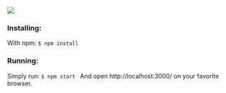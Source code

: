 ![](https://github.com/dorlevi121/Restaurant-management-system/blob/master/readme-images/2.jpg)

### Installing:
With npm: `$ npm install `
### Running:
Simply run: `$ npm start `
And open http://localhost:3000/ on your favorite browser.
